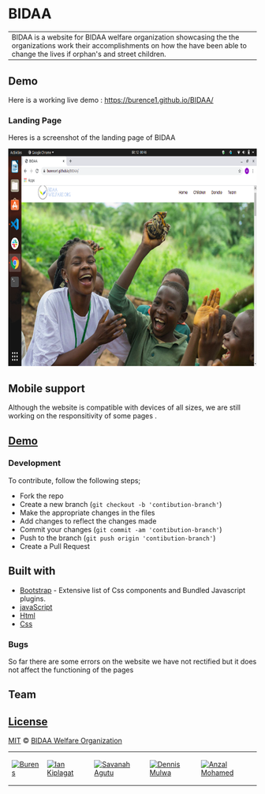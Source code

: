 # BIDAA
<table>
<tr>
<td>
 BIDAA is a website for BIDAA welfare organization showcasing the the organizations work their accomplishments on how the have been able to change the lives if orphan's and street children. 
</td>
</tr>
</table>


## Demo
Here is a working live demo :  https://burence1.github.io/BIDAA/

### Landing Page
Heres is a screenshot of the landing page of BIDAA

<img src="images/screenshot.png" width="900px" height="440px">


## Mobile support
Although the website is compatible with devices of all sizes, we are still working on the responsitivity of some pages .


## [Demo](https://burence1.github.io/BIDAA/) 

### Development
To contribute, follow the following steps;

- Fork the repo
- Create a new branch (`git checkout -b 'contibution-branch'`)
- Make the appropriate changes in the files
- Add changes to reflect the changes made
- Commit your changes (`git commit -am 'contibution-branch'`)
- Push to the branch (`git push origin 'contibution-branch'`)
- Create a Pull Request 


## Built with 
- [Bootstrap](http://getbootstrap.com/) - Extensive list of Css components and  Bundled Javascript plugins.
- [javaScript]()
- [Html]() 
- [Css]() 


### Bugs
So far there are some errors on the website we have not rectified but it does not affect the functioning of the pages

## Team
<table>
<tr>
<td>

[![Burens](https://avatars.githubusercontent.com/u/53422530?s=400&u=b3d9704892a4a68c8447d3a1bbae5f081c46dd63&v=4)](https://github.com/Burence1)  
</td>


<td>

[ ![Ian Kiplagat](https://avatars.githubusercontent.com/u/78469773?s=400&u=c5ada583a0141c124599d4893b8a189c04216711&v=4)](https://github.com/kasparov-creat) 
</td>

<td>

[ ![Savanah Agutu](https://avatars.githubusercontent.com/u/62004236?s=400&u=669ad00a09d4701962ad31a24061963402a6ea3a&v=4)](https://github.com/savanahatieno)

</td>



<td>

[ ![Dennis Mulwa](https://avatars.githubusercontent.com/u/78588564?s=400&v=4)](https://github.com/dennismulwablessed2) 
</td>

<td>

[ ![Anzal Mohamed]()](https://github.com/anzalmohamed) 
</td>
</tr>

## [License]()

[MIT](https://choosealicense.com/licenses/mit/) © [BIDAA Welfare Organization](https://github.com/Burence1)
